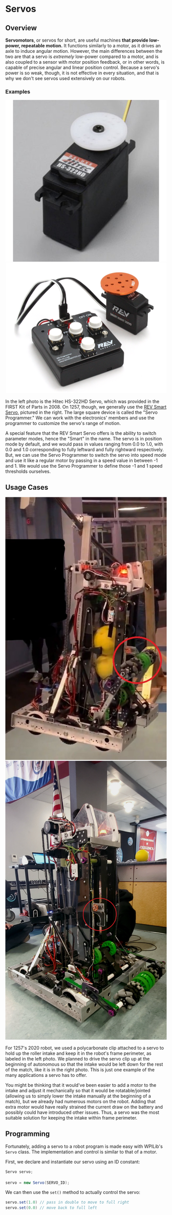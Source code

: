 # Servos

## Overview

**Servomotors**, or servos for short, are useful machines **that provide low-power, repeatable motion.** It functions similarly to a motor, as it drives an axle to induce angular motion. However, the main differences between the two are that a servo is *extremely* low-power compared to a motor, and is also coupled to a sensor with motor position feedback, or in other words, is capable of precise angular and linear position control. Because a servo's power is so weak, though, it is not effective in every situation, and that is why we don't see servos used extensively on our robots.

### Examples

![Hitec HS-322HD Servo](img/hitecservo.jpg ':size=250x250') ![REV Smart Servo & Programmer](img/revsmartservo.png ':size=290x250')

In the left photo is the Hitec HS-322HD Servo, which was provided in the FIRST Kit of Parts in 2008. On 1257, though, we generally use the [REV Smart Servo](https://www.revrobotics.com/rev-41-1097/), pictured in the right. The large square device is called the "Servo Programmer." We can work with the electronics' members and use the programmer to customize the servo's range of motion. 

A special feature that the REV Smart Servo offers is the ability to switch parameter modes, hence the "Smart" in the name. The servo is in position mode by default, and we would pass in values ranging from 0.0 to 1.0, with 0.0 and 1.0 corresponding to fully leftward and fully rightward respectively. But, we can use the Servo Programmer to switch the servo into speed mode and use it like a regular motor by passing in a speed value in between -1 and 1. We would use the Servo Programmer to define those -1 and 1 speed thresholds ourselves.

## Usage Cases

![Servo Intake Up](img/intakeup.jpg ':size=350x560') ![Servo Intake Down](img/intakedown.jpg ':size=325x560')

For 1257's 2020 robot, we used a polycarbonate clip attached to a servo to hold up the roller intake and keep it in the robot's frame perimeter, as labeled in the left photo. We planned to drive the servo clip up at the beginning of autonomous so that the intake would be left down for the rest of the match, like it is in the right photo. This is just one example of the many applications a servo has to offer. 

You might be thinking that it would've been easier to add a motor to the intake and adjust it mechanically so that it would be rotatable/jointed (allowing us to simply lower the intake manually at the beginning of a match), but we already had numerous motors on the robot. Adding that extra motor would have really strained the current draw on the battery and possibly could have introduced other issues. Thus, a servo was the most suitable solution for keeping the intake within frame perimeter. 

## Programming

Fortunately, adding a servo to a robot program is made easy with WPILib's `Servo` class. The implementation and control is similar to that of a motor. 

First, we declare and instantiate our servo using an ID constant:

```java
Servo servo;

servo = new Servo(SERVO_ID);
```

We can then use the `set()` method to actually control the servo: 

```java 
servo.set(1.0) // pass in double to move to full right
servo.set(0.0) // move back to full left
```